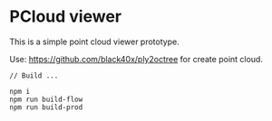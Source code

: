 # PCloud viewer

This is a simple point cloud viewer prototype.

Use: https://github.com/black40x/ply2octree for create point cloud.

```
// Build ...

npm i
npm run build-flow
npm run build-prod
```
